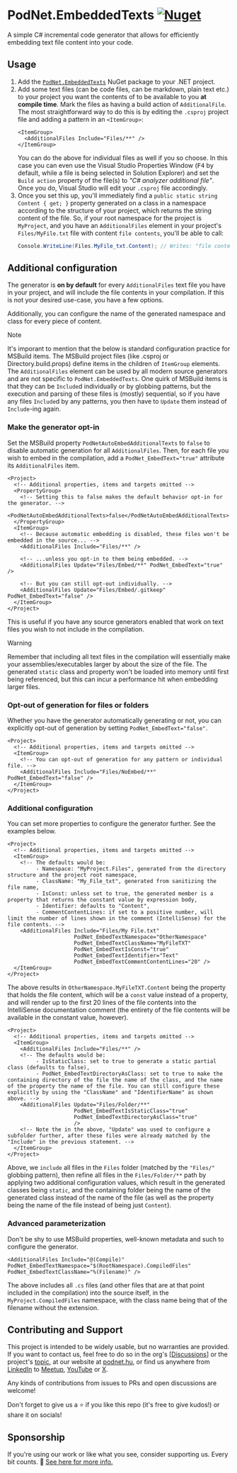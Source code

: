 ﻿# PodNet.EmbeddedTexts [![Nuget](https://img.shields.io/nuget/v/PodNet.EmbeddedTexts)](https://www.nuget.org/packages/PodNet.EmbeddedTexts/)
A simple C# incremental code generator that allows for efficiently embedding text file content into your code.

## Usage
1. Add the [`PodNet.EmbeddedTexts`](https://www.nuget.org/packages/PodNet.EmbeddedTexts/) NuGet package to your .NET project.
2. Add some text files (can be code files, can be markdown, plain text etc.) to your project you want the contents of to be available to you **at compile time**. Mark the files as having a build action of `AdditionalFile`. The most straightforward way to do this is by editing the `.csproj` project file and adding a pattern in an `<ItemGroup>`:
   ```csproj
   <ItemGroup>
     <AdditionalFiles Include="Files/**" />
   </ItemGroup>
   ```
   You can do the above for individual files as well if you so choose. In this case you can even use the Visual Studio Properties Window (<kbd>F4</kbd> by default, while a file is being selected in Solution Explorer) and set the `Build action` property of the file(s) to *"C# analyzer additional file"*. Once you do, Visual Studio will edit your `.csproj` file accordingly.
3. Once you set this up, you'll immediately find a `public static string Content { get; }` property generated on a class in a namespace according to the structure of your project, which returns the string content of the file. So, if your root namespace for the project is `MyProject`, and you have an `AdditionalFiles` element in your project's `Files/MyFile.txt` file with content `file contents`, you'll be able to call:
   ```csharp
   Console.WriteLine(Files.MyFile_txt.Content); // Writes: "file contents"
   ```

## Additional configuration

The generator is **on by default** for every `AdditionalFiles` text file you have in your project, and will include the file contents in your compilation. If this is not your desired use-case, you have a few options.

Additionally, you can configure the name of the generated namespace and class for every piece of content.

> [!NOTE]  
> It's imporant to mention that the below is standard configuration practice for MSBuild items. The MSBuild project files (like .csproj or Directory.build.props) define items in the children of `ItemGroup` elements. The `AdditionalFiles` element can be used by all modern source generators and are not specific to `PodNet.EmbeddedTexts`. One quirk of MSBuild items is that they can be `Include`d individually or by globbing patterns, but the execution and parsing of these files is (mostly) sequential, so if you have any files `Include`d by any patterns, you then have to `Update` them instead of `Include`-ing again.


### Make the generator opt-in

Set the MSBuild property `PodNetAutoEmbedAdditionalTexts` to `false` to disable automatic generation for all `AdditionalFiles`. Then, for each file you wish to embed in the compilation, add a `PodNet_EmbedText="true"` attribute its `AdditionalFiles` item.

```csproj
<Project>
  <!-- Additional properties, items and targets omitted -->
  <PropertyGroup>
    <!-- Setting this to false makes the default behavior opt-in for the generator. -->
    <PodNetAutoEmbedAdditionalTexts>false</PodNetAutoEmbedAdditionalTexts>
  </PropertyGroup>
  <ItemGroup>
    <!-- Because automatic embedding is disabled, these files won't be embedded in the source... -->
    <AdditionalFiles Include="Files/**" />

    <!-- ...unless you opt-in to them being embedded. -->
    <AdditionalFiles Update="Files/Embed/**" PodNet_EmbedText="true" />

    <!-- But you can still opt-out individually. -->
    <AdditionalFiles Update="Files/Embed/.gitkeep" PodNet_EmbedText="false" />
  </ItemGroup>
</Project>
```

This is useful if you have any source generators enabled that work on text files you wish to not include in the compilation.

> [!WARNING]
> Remember that including all text files in the compilation will essentially make your assemblies/executables larger by about the size of the file. The generated `static` class and property won't be loaded into memory until first being referenced, but this can incur a performance hit when embedding larger files.

### Opt-out of generation for files or folders

Whether you have the generator automatically generating or not, you can explicitly opt-out of generation by setting `PodNet_EmbedText="false"`.

```csproj
<Project>
  <!-- Additional properties, items and targets omitted -->
  <ItemGroup>
    <!-- You can opt-out of generation for any pattern or individual file. -->
    <AdditionalFiles Include="Files/NoEmbed/**" PodNet_EmbedText="false" />
  </ItemGroup>
</Project>
```

### Additional configuration

You can set more properties to configure the generator further. See the examples below.

```csproj
<Project>
  <!-- Additional properties, items and targets omitted -->
  <ItemGroup>
    <!-- The defaults would be:
         - Namespace: "MyProject.Files", generated from the directory structure and the project root namespace,
         - ClassName: "My_File_txt", generated from sanitizing the file name,
         - IsConst: unless set to true, the generated member is a property that returns the constant value by expression body,
         - Identifier: defaults to "Content",
         - CommentContentLines: if set to a positive number, will limit the number of lines shown in the comment (IntelliSense) for the file contents. -->
    <AdditionalFiles Include="Files/My File.txt" 
                     PodNet_EmbedTextNamespace="OtherNamespace" 
                     PodNet_EmbedTextClassName="MyFileTXT"
                     PodNet_EmbedTextIsConst="true"
                     PodNet_EmbedTextIdentifier="Text"
                     PodNet_EmbedTextCommentContentLines="20" />
  </ItemGroup>
</Project>
```

The above results in `OtherNamespace.MyFileTXT.Content` being the property that holds the file content, which will be a `const` value instead of a property, and will render up to the first 20 lines of the file contents into the IntelliSense documentation comment (the entirety of the file contents will be available in the constant value, however).

```csproj
<Project>
  <!-- Additional properties, items and targets omitted -->
  <ItemGroup>
    <AdditionalFiles Include="Files/**" />
    <!-- The defaults would be:
         - IsStaticClass: set to true to generate a static partial class (defaults to false),
         - PodNet_EmbedTextDirectoryAsClass: set to true to make the containing directory of the file the name of the class, and the name of the property the name of the file. You can still configure these explicitly by using the "ClassName" and "IdentifierName" as shown above. -->
    <AdditionalFiles Update="Files/Folder/**" 
                     PodNet_EmbedTextIsStaticClass="true"
                     PodNet_EmbedTextDirectoryAsClass="true"
                     />
    <!-- Note the in the above, "Update" was used to configure a subfolder further, after these files were already matched by the "Include" in the previous statement. -->
  </ItemGroup>
</Project>
```

Above, we `include` all files in the `Files` folder (matched by the `"Files/"` globbing pattern), then refine all files in the `Files/Folder/**` path by applying two additional configuration values, which result in the generated classes being `static`, and the containing folder being the name of the generated class instead of the name of the file (as well as the property being the name of the file instead of being just `Content`).


### Advanced parameterization

Don't be shy to use MSBuild properties, well-known metadata and such to configure the generator.

```
<AdditionalFiles Include="@(Compile)" PodNet_EmbedTextNamespace="$(RootNamespace).CompiledFiles" PodNet_EmbedTextClassName="%(Filename)" />
```

The above includes all `.cs` files (and other files that are at that point included in the compilation) into the source itself, in the `MyProject.CompiledFiles` namespace, with the class name being that of the filename without the extension.


## Contributing and Support

This project is intended to be widely usable, but no warranties are provided. If you want to contact us, feel free to do so in the org's [[Discussions](https://github.com/orgs/podNET-Hungary/discussions/)] or the project's [topic](https://github.com/orgs/podNET-Hungary/discussions/2), at our website at [podnet.hu](https://podnet.hu), or find us anywhere from [LinkedIn](https://www.linkedin.com/company/podnet-hungary/) to [Meetup](https://www.meetup.com/budapest-net-meetup/), [YouTube](https://www.youtube.com/@podNET) or [X](https://twitter.com/podNET_Hungary).

Any kinds of contributions from issues to PRs and open discussions are welcome!

Don't forget to give us a ⭐ if you like this repo (it's free to give kudos!) or share it on socials!

## Sponsorship

If you're using our work or like what you see, consider supporting us. Every bit counts. 🙏 [See here for more info.](https://github.com/podNET-Hungary/PodNet.NuGet.Core/blob/main/src/PodNet.NuGet.Core/build/SPONSORS.md)